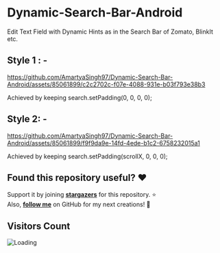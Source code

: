 # Dynamic-Search-Bar-Android
Edit Text Field with Dynamic Hints as in the Search Bar of Zomato, BlinkIt etc.

## Style 1 : -
https://github.com/AmartyaSingh97/Dynamic-Search-Bar-Android/assets/85061899/c2c2702c-f07e-4088-931e-b03f793e38b3


Achieved by keeping search.setPadding(0, 0, 0, 0);


## Style 2: -
https://github.com/AmartyaSingh97/Dynamic-Search-Bar-Android/assets/85061899/f9f9da9e-14fd-4ede-b1c2-6758232015a1


Achieved by keeping search.setPadding(scrollX, 0, 0, 0);




## Found this repository useful? :heart:
Support it by joining __[stargazers](https://github.com/AmartyaSingh97/Dynamic-Search-Bar-Android/stargazers)__ for this repository. :star: <br>
Also, __[follow me](https://github.com/AmartyaSingh97)__ on GitHub for my next creations! 🤩

## Visitors Count
<img align="left" src = "https://profile-counter.glitch.me/Dynamic-Search-Bar-Android/count.svg" alt ="Loading">
